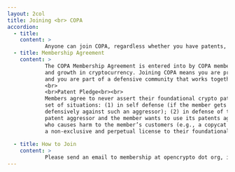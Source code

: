 ```yaml
---
layout: 2col
title: Joining <br> COPA
accordion:
  - title: 
    content: >   
            Anyone can join COPA, regardless whether you have patents, for free. Review the  <a href="/agreements/COPAMembershipAgreement.pdf" target="_blank" class="cp-hyperlink-dark">COPA Membership Agreement</a>, and contact membership at opencrypto dot org to sign.
  - title: Membership Agreement
    content: > 
            The COPA Membership Agreement is entered into by COPA members to address the threat of patents being used to stifle innovation
            and growth in cryptocurrency. Joining COPA means you are protected from patent suits initiated by other COPA members, 
            and you are part of a defensive community that works together to conquer common challenges.
            <br>
            <br>Patent Pledge<br><br>
            Members agree to never assert their foundational crypto patents offensively against anyone, except under the following limited
            set of situations: (1) in self defense (if the member gets sued by a patent aggressor and the member wants to use its patents
            defensively against such an aggressor); (2) in defense of the community (if anyone else in the crypto community is attacked by a
            patent aggressor and the member wants to use its patents against such an aggressor); or (3) in defense against an impersonator
            who causes harm to the member’s customers (e.g., a copycat scammer of the member’s products). Members accomplish this by granting
            a non-exclusive and perpetual license to their foundational crypto patents, subject to the exceptions above.<br><br>
            
  - title: How to Join
    content: > 
            Please send an email to membership at opencrypto dot org, indicating your company or affiliation, and your role.
---
```

